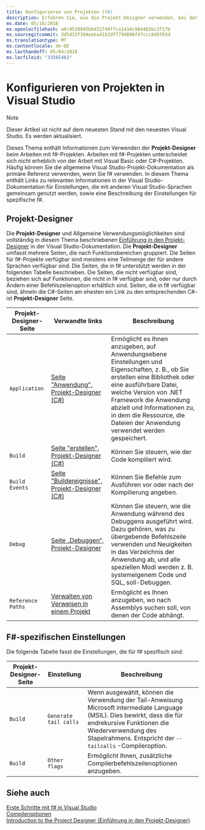 ```yaml
---
title: Konfigurieren von Projekten (f#)
description: Erfahren Sie, wie die Projekt-Designer verwenden, bei der Arbeit mit F#-Projekten in Visual Studio.
ms.date: 05/16/2016
ms.openlocfilehash: a6c9539945bbd32748ffca1434c984402bc3f17b
ms.sourcegitcommit: 3d5d33f384eeba41b2dff79d096f47ccc8d8f03d
ms.translationtype: MT
ms.contentlocale: de-DE
ms.lasthandoff: 05/04/2018
ms.locfileid: "33565463"
---
```

# <a name="configuring-projects-in-visual-studio"></a>Konfigurieren von Projekten in Visual Studio

> [!NOTE]
Dieser Artikel ist nicht auf dem neuesten Stand mit den neuesten Visual Studio.  Es werden aktualisiert.

Dieses Thema enthält Informationen zum Verwenden der **Projekt-Designer** beim Arbeiten mit f#-Projekten. Arbeiten mit f#-Projekten unterscheidet sich nicht erheblich von der Arbeit mit Visual Basic oder C#-Projekten. Häufig können Sie die allgemeine Visual Studio-Projekt-Dokumentation als primäre Referenz verwenden, wenn Sie f# verwenden. In diesem Thema enthält Links zu relevanten Informationen in der Visual Studio-Dokumentation für Einstellungen, die mit anderen Visual Studio-Sprachen gemeinsam genutzt werden, sowie eine Beschreibung der Einstellungen für spezifische f#.

## <a name="project-designer"></a>Projekt-Designer
Die **Projekt-Designer** und Allgemeine Verwendungsmöglichkeiten sind vollständig in diesem Thema beschriebenen [Einführung in den Projekt-Designer](https://msdn.microsoft.com/library/898dd854-c98d-430c-ba1b-a913ce3c73d7) in der Visual Studio-Dokumentation. Die **Projekt-Designer** umfasst mehrere Seiten, die nach Funktionsbereichen gruppiert. Die Seiten für f#-Projekte verfügbar sind meistens eine Teilmenge der für andere Sprachen verfügbar sind. Die Seiten, die in f# unterstützt werden in der folgenden Tabelle beschrieben. Die Seiten, die nicht verfügbar sind, beziehen sich auf Funktionen, die nicht in f# verfügbar sind, oder nur durch Ändern einer Befehlszeilenoption erhältlich sind. Seiten, die in f# verfügbar sind, ähneln die C#-Seiten am ehesten ein Link zu den entsprechenden C#-ist **Projekt-Designer** Seite.

|Projekt-Designer-Seite|Verwandte links|Beschreibung|
|---------------------|-------------|-----------|
|`Application`|[Seite "Anwendung", Projekt-Designer &#40;C&#35;&#41;](https://msdn.microsoft.com/library/ms247046.aspx)|Ermöglicht es Ihnen anzugeben, auf Anwendungsebene Einstellungen und Eigenschaften, z. B., ob Sie erstellen eine Bibliothek oder eine ausführbare Datei, welche Version von .NET Framework die Anwendung abzielt und Informationen zu, in dem die Ressource, die Dateien der Anwendung verwendet werden gespeichert.|
|`Build`|[Seite "erstellen", Projekt-Designer &#40;C&#35;&#41;](https://msdn.microsoft.com/library/kb4wyys2.aspx)|Können Sie steuern, wie der Code kompiliert wird.|
|`Build Events`|[Seite "Buildereignisse", Projekt-Designer &#40;C&#35;&#41;](https://msdn.microsoft.com/library/kb4wyys2.aspx)|Können Sie Befehle zum Ausführen vor oder nach der Kompilierung angeben.|
|`Debug`|[Seite „Debuggen“, Projekt-Designer](https://msdn.microsoft.com/library/2wcdezs5.aspx)|Können Sie steuern, wie die Anwendung während des Debuggens ausgeführt wird. Dazu gehören, was zu übergebende Befehlszeile verwenden und Neuigkeiten in das Verzeichnis der Anwendung ab, und alle speziellen Modi werden z. B. systemeigenem Code und SQL, soll-Debuggen.|
|`Reference Paths`|[Verwalten von Verweisen in einem Projekt](/visualstudio/ide/managing-references-in-a-project)|Ermöglicht es Ihnen anzugeben, wo nach Assemblys suchen soll, von denen der Code abhängt.|

## <a name="f-specific-settings"></a>F#-spezifischen Einstellungen
Die folgende Tabelle fasst die Einstellungen, die für f# spezifisch sind:

|Projekt-Designer-Seite|Einstellung|Beschreibung|
|---------------------|-------|-----------|
|`Build`|`Generate tail calls`|Wenn ausgewählt, können die Verwendung der Tail-Anweisung Microsoft intermediate Language (MSIL). Dies bewirkt, dass die für endrekursive Funktionen die Wiederverwendung des Stapelrahmens. Entspricht der `--tailcalls` -Compileroption.|
|`Build`|`Other flags`|Ermöglicht Ihnen, zusätzliche Compilerbefehlszeilenoptionen anzugeben.|

## <a name="see-also"></a>Siehe auch
 [Erste Schritte mit f# in Visual Studio](../get-started/get-started-visual-studio.md)  
 [Compileroptionen](../language-reference/compiler-options.md)  
 [Introduction to the Project Designer (Einführung in den Projekt-Designer)](https://msdn.microsoft.com/library/898dd854-c98d-430c-ba1b-a913ce3c73d7(v=vs.100))
